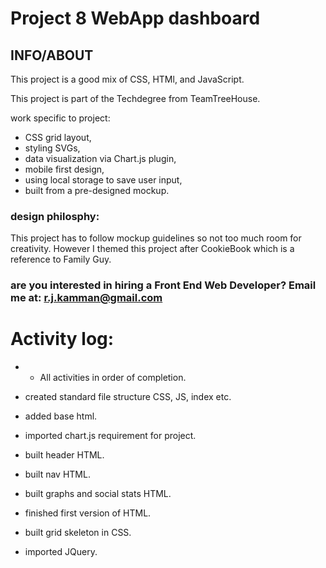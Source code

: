 # Project 8 WebApp dashboard

## INFO/ABOUT

This project is a good mix of CSS, HTMl, and JavaScript.

This project is part of the Techdegree from TeamTreeHouse. 

work specific to project: 

- CSS grid layout,
- styling SVGs,
- data visualization via Chart.js plugin,
- mobile first design,
- using local storage to save user input,
- built from a pre-designed mockup. 

### design philosphy: 

This project has to follow mockup guidelines so not too much room for creativity. However I themed this project after CookieBook which is a reference to Family Guy. 



### are you interested in hiring a Front End Web Developer? Email me at: r.j.kamman@gmail.com


# Activity log: 

* * All activities in order of completion. 

- created standard file structure CSS, JS, index etc. 

- added base html.

- imported chart.js requirement for project. 

- built header HTML.

- built nav HTML. 

- built graphs and social stats HTML. 

- finished first version of HTML. 

- built grid skeleton in CSS. 

- imported JQuery. 